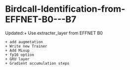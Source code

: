 # Birdcall-Identification-from-EFFNET-B0---B7

Updated:+ Use extracter_layer from EFFNET B0

    + add augmetation
    + Write new Trainer
    + Add Mixup
    + fp16 option
    + GRU layer
    + Gradient accumulation steps
